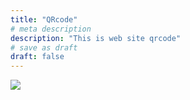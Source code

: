 ```yaml
---
title: "QRcode"
# meta description
description: "This is web site qrcode"
# save as draft
draft: false
---
```


![](https://i.imgur.com/9UguV42.png)